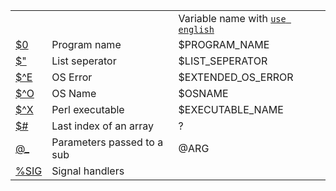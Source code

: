 
<table>
<tr>
  <td></td>
  <td></td>
  <td>Variable name with <code><a href="https://github.com/ReneNyffenegger/PerlModules/tree/master/English">use english</a></code></td>
</tr>
<tr><td><a href="https://github.com/ReneNyffenegger/about-perl/blob/master/variables/0___name_of_program.pl"             >$0  </a></td><td>Program name              </td><td>$PROGRAM_NAME     </td></tr>
<tr><td><a href="https://github.com/ReneNyffenegger/about-perl/blob/master/variables/___list_seperator_(apostrophe).pl"  >$"  </a></td><td>List seperator            </td><td>$LIST_SEPERATOR   </td></tr>
<tr><td><a href="https://github.com/ReneNyffenegger/about-perl/blob/master/variables/%5EE__os_error_info.pl"             >$^E </a></td><td>OS Error                  </td><td>$EXTENDED_OS_ERROR</td></tr>
<tr><td><a href="https://github.com/ReneNyffenegger/about-perl/blob/master/variables/%5EO__platform.pl"                  >$^O </a></td><td>OS Name                   </td><td>$OSNAME           </td></tr>
<tr><td><a href="https://github.com/ReneNyffenegger/about-perl/blob/master/variables/%5EX__perl_executable.pl"           >$^X </a></td><td>Perl executable           </td><td>$EXECUTABLE_NAME  </td></tr>
<tr><td><a href="https://github.com/ReneNyffenegger/about-perl/blob/master/variables/%23___last_index_of_array.pl"       >$#  </a></td><td>Last index of an array    </td><td>?                 </td></tr>
<tr><td><a href="https://github.com/ReneNyffenegger/about-perl/blob/master/variables/%40___parameters_passed_to_a_sub.pl">@_  </a></td><td>Parameters passed to a sub</td><td>@ARG              </td></tr>
<tr><td><a href="https://github.com/ReneNyffenegger/about-perl/blob/master/variables/SIG.pl"                             >%SIG</a></td><td>Signal handlers           </td><td>                  </td></tr>
</table>
